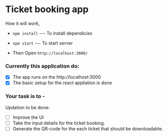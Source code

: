 # Ticket booking app

How it will work,

- `npm install` --- To install dependicies

- `npm start` --- To start server

- Then Open `http://localhost:3000/`

### Currently this application do:

- [x] The app runs on the http://localhost:3000
- [x] The basic setup for the react appliation is done

### Your task is to -

Updation to be done:

- [ ] Improve the UI
- [ ] Take the input details for the ticket booking.
- [ ] Generate the QR-code for the each ticket that should be downloadable.

